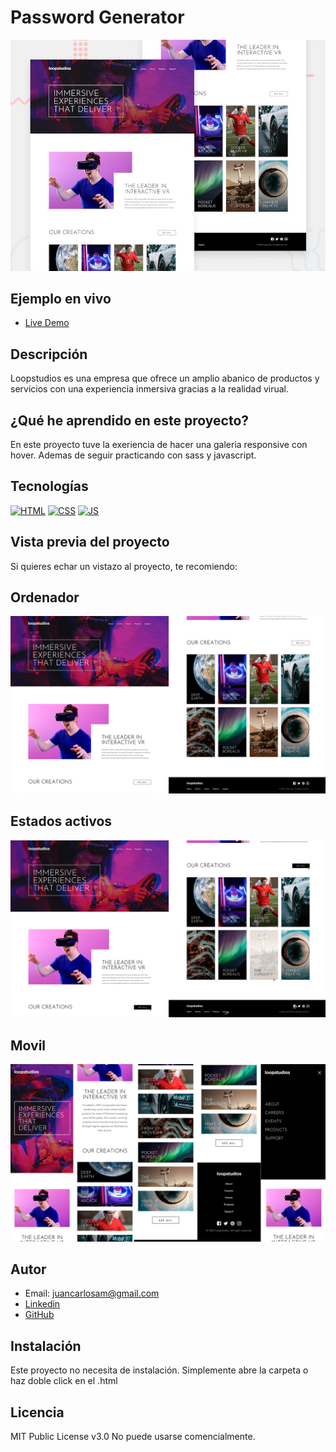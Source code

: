 # Password Generator

![Imagen del proyecto](https://raw.githubusercontent.com/JuanCarlosAlo/loopstudios/main/docs/assets/loop-desktop.jpeg)

## Ejemplo en vivo

- [Live Demo](https://github.com/JuanCarlosAlo/loopstudios)

## Descripción

Loopstudios es una empresa que ofrece un amplio abanico de productos y servicios con una experiencia inmersiva gracias a la realidad virual.

## ¿Qué he aprendido en este proyecto?

En este proyecto tuve la exeriencia de hacer una galeria responsive con hover. Ademas de seguir practicando con sass y javascript.

## Tecnologías

<!-- Iconos sacados de: https://github.com/hendrasob/badges/blob/master/README.md y https://github.com/alexandresanlim/Badges4-README.md-Profile -->

[![HTML](https://img.shields.io/badge/HTML5-E34F26?style=for-the-badge&logo=html5&logoColor=white)](https://es.wikipedia.org/wiki/HTML5)
[![CSS](https://img.shields.io/badge/CSS3-1572B6?style=for-the-badge&logo=css3&logoColor=white)](https://es.wikipedia.org/wiki/CSS)
[![JS](https://img.shields.io/badge/JavaScript-F7DF1E?style=for-the-badge&logo=javascript&logoColor=black)](https://es.wikipedia.org/wiki/JavaScript)

## Vista previa del proyecto

Si quieres echar un vistazo al proyecto, te recomiendo:

## Ordenador

![Captura del proyecto](https://raw.githubusercontent.com/JuanCarlosAlo/loopstudios/main/docs/assets/images/read-me-img-1.jpg)

## Estados activos

![Captura del proyecto](https://raw.githubusercontent.com/JuanCarlosAlo/loopstudios/main/docs/assets/images/read-me-img-2.jpg)

## Movil

![Captura del proyecto](https://raw.githubusercontent.com/JuanCarlosAlo/loopstudios/main/docs/assets/images/read-me-img-3.jpg)

## Autor

- Email: juancarlosam@gmail.com
- [Linkedin](https://www.linkedin.com/in/juan-carlos-alonso-966280166/)
- [GitHub]([https://github.com/JuanCarlosAlo)

## Instalación

Este proyecto no necesita de instalación. Simplemente abre la carpeta o haz doble click en el .html

## Licencia

MIT Public License v3.0
No puede usarse comencialmente.
